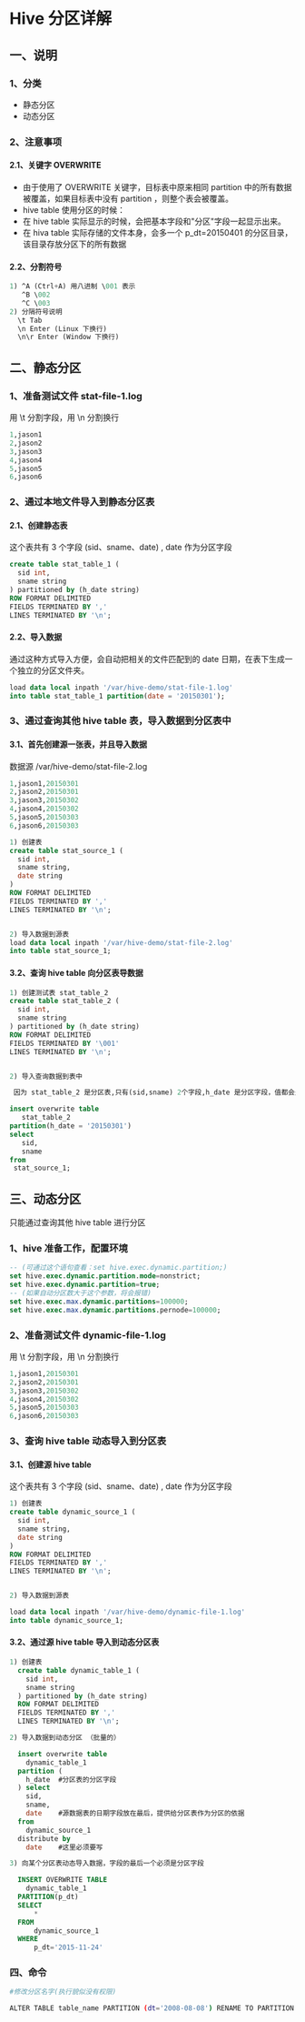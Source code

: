 # Hive 分区详解

## 一、说明

### 1、分类

* 静态分区
* 动态分区

### 2、注意事项

#### 2.1、关键字  OVERWRITE

- 由于使用了 OVERWRITE 关键字，目标表中原来相同 partition 中的所有数据被覆盖，如果目标表中没有 partition ，则整个表会被覆盖。
- hive table 使用分区的时候：
 - 在 hive table 实际显示的时候，会把基本字段和"分区"字段一起显示出来。
 - 在 hiva table 实际存储的文件本身，会多一个 p_dt=20150401 的分区目录，该目录存放分区下的所有数据

#### 2.2、分割符号

``` sql
1) ^A (Ctrl+A) 用八进制 \001 表示
   ^B \002
   ^C \003
2) 分隔符号说明
  \t Tab
  \n Enter (Linux 下换行)
  \n\r Enter (Window 下换行)


```

## 二、静态分区

### 1、准备测试文件 stat-file-1.log

用 \t 分割字段，用 \n 分割换行

``` sql
1,jason1
2,jason2
3,jason3
4,jason4
5,jason5
6,jason6

```

### 2、通过本地文件导入到静态分区表

#### 2.1、创建静态表

这个表共有 3 个字段 (sid、sname、date) , date 作为分区字段

```sql
create table stat_table_1 (
  sid int,
  sname string
) partitioned by (h_date string)
ROW FORMAT DELIMITED
FIELDS TERMINATED BY ','
LINES TERMINATED BY '\n';

```

#### 2.2、导入数据

通过这种方式导入方便，会自动把相关的文件匹配到的 date 日期，在表下生成一个独立的分区文件夹。

```sql
load data local inpath '/var/hive-demo/stat-file-1.log'
into table stat_table_1 partition(date = '20150301');

```


### 3、通过查询其他 hive table 表，导入数据到分区表中

#### 3.1、首先创建源一张表，并且导入数据

数据源  /var/hive-demo/stat-file-2.log
```sql
1,jason1,20150301
2,jason2,20150301
3,jason3,20150302
4,jason4,20150302
5,jason5,20150303
6,jason6,20150303
```

```sql
1) 创建表
create table stat_source_1 (
  sid int,
  sname string,
  date string
)
ROW FORMAT DELIMITED
FIELDS TERMINATED BY ','
LINES TERMINATED BY '\n';


2) 导入数据到源表
load data local inpath '/var/hive-demo/stat-file-2.log'
into table stat_source_1;
```

#### 3.2、查询 hive table 向分区表导数据

```sql
1) 创建测试表 stat_table_2
create table stat_table_2 (
  sid int,
  sname string
) partitioned by (h_date string)
ROW FORMAT DELIMITED
FIELDS TERMINATED BY '\001'
LINES TERMINATED BY '\n';


2) 导入查询数据到表中

 因为 stat_table_2 是分区表,只有(sid,sname) 2个字段,h_date 是分区字段，值都会是 20150301，就是定义的分区日期

insert overwrite table
   stat_table_2
partition(h_date = '20150301')
select
   sid,
   sname
from
 stat_source_1;
```



## 三、动态分区

只能通过查询其他 hive table 进行分区

### 1、hive 准备工作，配置环境

```sql
-- (可通过这个语句查看：set hive.exec.dynamic.partition;)
set hive.exec.dynamic.partition.mode=nonstrict;
set hive.exec.dynamic.partition=true;
-- (如果自动分区数大于这个参数，将会报错)
set hive.exec.max.dynamic.partitions=100000;
set hive.exec.max.dynamic.partitions.pernode=100000;
```

### 2、准备测试文件 dynamic-file-1.log

用 \t 分割字段，用 \n 分割换行

```sql
1,jason1,20150301
2,jason2,20150301
3,jason3,20150302
4,jason4,20150302
5,jason5,20150303
6,jason6,20150303

```

### 3、查询 hive table 动态导入到分区表

#### 3.1、创建源 hive table

这个表共有 3 个字段 (sid、sname、date) , date 作为分区字段

```sql
1) 创建表
create table dynamic_source_1 (
  sid int,
  sname string,
  date string
)
ROW FORMAT DELIMITED
FIELDS TERMINATED BY ','
LINES TERMINATED BY '\n';


2) 导入数据到源表

load data local inpath '/var/hive-demo/dynamic-file-1.log'
into table dynamic_source_1;
```

#### 3.2、通过源 hive table 导入到动态分区表

```sql
1) 创建表
  create table dynamic_table_1 (
    sid int,
    sname string
  ) partitioned by (h_date string)
  ROW FORMAT DELIMITED
  FIELDS TERMINATED BY ','
  LINES TERMINATED BY '\n';

2) 导入数据到动态分区 （批量的）

  insert overwrite table
    dynamic_table_1
  partition (
    h_date  #分区表的分区字段
  ) select
    sid,
    sname,
    date    #源数据表的日期字段放在最后，提供给分区表作为分区的依据
  from
    dynamic_source_1
  distribute by
    date    #这里必须要写

3) 向某个分区表动态导入数据，字段的最后一个必须是分区字段

  INSERT OVERWRITE TABLE
    dynamic_table_1
  PARTITION(p_dt)
  SELECT
      *
  FROM
      dynamic_source_1
  WHERE
      p_dt='2015-11-24'

```


### 四、命令

``` sh
#修改分区名字(执行貌似没有权限)

ALTER TABLE table_name PARTITION (dt='2008-08-08') RENAME TO PARTITION (dt='20080808');
```
